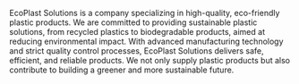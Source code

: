 EcoPlast Solutions is a company specializing in high-quality, eco-friendly plastic products. We are committed to providing sustainable plastic solutions, from recycled plastics to biodegradable products, aimed at reducing environmental impact. With advanced manufacturing technology and strict quality control processes, EcoPlast Solutions delivers safe, efficient, and reliable products. We not only supply plastic products but also contribute to building a greener and more sustainable future.






